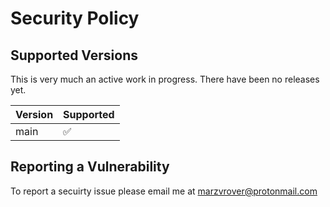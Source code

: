 # Security Policy

## Supported Versions

This is very much an active work in progress. There have been no releases yet.

| Version | Supported          |
| ------- | ------------------ |
| main    | :white_check_mark: |

## Reporting a Vulnerability

To report a secuirty issue please email me at [marzvrover@protonmail.com](mailto:marzvrover@protonmail.com?subject=Security%20Issue%20with%20github:marzvrover/Swiftcraft)
